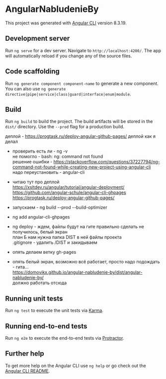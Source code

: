 # AngularNabludenieBy

This project was generated with [Angular CLI](https://github.com/angular/angular-cli) version 8.3.19.

## Development server

Run `ng serve` for a dev server. Navigate to `http://localhost:4200/`. The app will automatically reload if you change any of the source files.

## Code scaffolding

Run `ng generate component component-name` to generate a new component. You can also use `ng generate directive|pipe|service|class|guard|interface|enum|module`.

## Build

Run `ng build` to build the project. The build artifacts will be stored in the `dist/` directory. Use the `--prod` flag for a production build.

деплой - https://progtask.ru/deploy-angular-github-pages/
деплой как я делал

- проверить есть ли - ng -v  
  не помогло - bash: ng: command not found  
  решение ошибки - https://stackoverflow.com/questions/37227794/ng-command-not-found-while-creating-new-project-using-angular-cli  
  надо переустановить - angular-cli
- читаю тут про деплой  
  https://xsltdev.ru/angular/tutorial/angular-deployment/  
  https://github.com/angular-schule/angular-cli-ghpages  
  https://progtask.ru/deploy-angular-github-pages/
- запускаем - ng build --prod --build-optimizer

- ng add angular-cli-ghpages
- ng deploy - ждем, файлы будут на гите
  правильно сделать не получилось, белый экран  
  план Б нам нужна папка DIST в ней файлы проекта  
  .gitignore - удалить /DIST и закидываем
- опять делаем ветку gh-pages
- опять белый экран, возможно всё работает, просто надо подождать - гита...  
  https://domovikx.github.io/angular-nabludenie-by/dist/angular-nabludenie-by/  
  должно работать отсюда

## Running unit tests

Run `ng test` to execute the unit tests via [Karma](https://karma-runner.github.io).

## Running end-to-end tests

Run `ng e2e` to execute the end-to-end tests via [Protractor](http://www.protractortest.org/).

## Further help

To get more help on the Angular CLI use `ng help` or go check out the [Angular CLI README](https://github.com/angular/angular-cli/blob/master/README.md).
